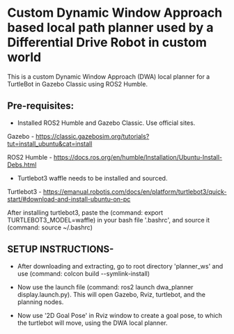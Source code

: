 # Custom Dynamic Window Approach based local path planner used by a Differential Drive Robot in custom world

This is a custom Dynamic Window Approach (DWA) local planner for a TurtleBot in Gazebo Classic using ROS2 Humble.

## Pre-requisites:
- Installed ROS2 Humble and Gazebo Classic. Use official sites.

Gazebo - https://classic.gazebosim.org/tutorials?tut=install_ubuntu&cat=install

ROS2 Humble - https://docs.ros.org/en/humble/Installation/Ubuntu-Install-Debs.html


- Turtlebot3 waffle needs to be installed and sourced. 

Turtlebot3 - https://emanual.robotis.com/docs/en/platform/turtlebot3/quick-start/#download-and-install-ubuntu-on-pc

After installing turtlebot3, paste the (command: export TURTLEBOT3_MODEL=waffle) in your bash file '.bashrc', and source it (command: source ~/.bashrc)


## SETUP INSTRUCTIONS-

- After downloading and extracting, go to root directory 'planner_ws' and use (command: colcon build --symlink-install)

- Now use the launch file (command: ros2 launch dwa_planner display.launch.py). This will open Gazebo, Rviz, turtlebot, and the planning nodes.

- Now use '2D Goal Pose' in Rviz window to create a goal pose, to which the turtlebot will move, using the DWA local planner.

